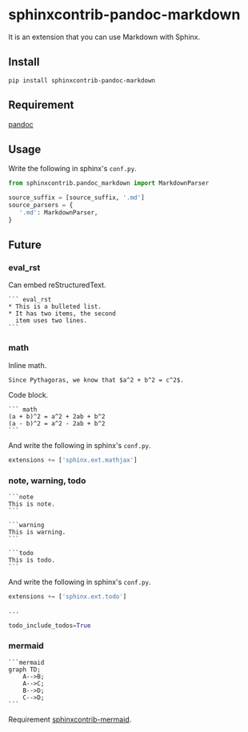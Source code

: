 sphinxcontrib-pandoc-markdown
=============================

It is an extension that you can use Markdown with Sphinx.


## Install

```
pip install sphinxcontrib-pandoc-markdown
```

## Requirement

[pandoc](http://pandoc.org/)


## Usage

Write the following in sphinx's `conf.py`.

```python
from sphinxcontrib.pandoc_markdown import MarkdownParser

source_suffix = [source_suffix, '.md']
source_parsers = {
   '.md': MarkdownParser,
}
```

## Future

### eval_rst
Can embed reStructuredText.

````
``` eval_rst
* This is a bulleted list.
* It has two items, the second
  item uses two lines.
```
````

### math

Inline math.
```
Since Pythagoras, we know that $a^2 + b^2 = c^2$.
```

Code block.

````
``` math
(a + b)^2 = a^2 + 2ab + b^2
(a - b)^2 = a^2 - 2ab + b^2
```
````

And write the following in sphinx's `conf.py`.

```python
extensions += ['sphinx.ext.mathjax']
```

### note, warning, todo

````
```note
This is note.
```

```warning
This is warning.
```

```todo
This is todo.
```
````

And write the following in sphinx's `conf.py`.

```python
extensions += ['sphinx.ext.todo']

...

todo_include_todos=True
```

### mermaid

````
```mermaid
graph TD;
    A-->B;
    A-->C;
    B-->D;
    C-->D;
```
````

Requirement [sphinxcontrib-mermaid](https://github.com/mgaitan/sphinxcontrib-mermaid).
